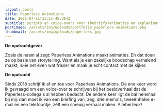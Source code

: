 ```yaml
---
layout: posts
title: Paperless Animations
date: 2021-07-21T13:53:48.264Z
subtitle: scripts en voice-overs voor (bedrijfs)animaties en explanimations
postimage: /assets/img/uploads/portfolio_paperless-animations.png
thumbnail: /assets/img/uploads/paperless.jpg
---
```

**De opdrachtgever**

Zoals de naam al zegt: Paperless Animations maakt animaties. En dat doen ze op basis van storytelling. Want als je een zakelijke boodschap verhalend maakt, is-ie net even wat frisser en maak je écht contact met de kijker.

**De opdracht**

Sinds 2018 schrijf ik af en toe voor Paperless Animations. De ene keer word ik gevraagd om een voice-over te schrijven bij het beeldverhaal dat de Paperless-collega's al hebben bedacht. De andere keer ligt de bal helemaal bij mij: dan moet ik van een briefing van, zeg, drie memo's, tweeënhalve e-mail en een telefoontje, zélf een smeuïg verhaal maken. Allebei leuk!